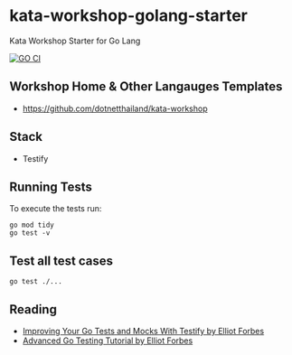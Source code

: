 # kata-workshop-golang-starter
Kata Workshop Starter for Go Lang

[![GO CI](https://github.com/dotnetthailand/kata-workshop-golang-starter/actions/workflows/go.yml/badge.svg)](https://github.com/dotnetthailand/kata-workshop-golang-starter/actions/workflows/go.yml)
## Workshop Home & Other Langauges Templates
- <https://github.com/dotnetthailand/kata-workshop>

## Stack
- Testify

## Running Tests

To execute the tests run:

```
go mod tidy
go test -v
```

## Test all test cases

```
go test ./...
```

## Reading
- [Improving Your Go Tests and Mocks With Testify by Elliot Forbes](https://tutorialedge.net/golang/improving-your-tests-with-testify-go/)
- [Advanced Go Testing Tutorial by Elliot Forbes](https://tutorialedge.net/golang/advanced-go-testing-tutorial/)

